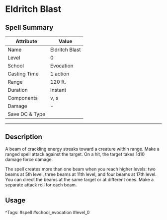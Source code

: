 # Eldritch Blast

## Spell Summary

| Attribute        | Value                  |
|------------------|------------------------|
| Name             | Eldritch Blast                 |
| Level            | 0                |
| School           | Evocation          |
| Casting Time     | 1 action              |
| Range            | 120 ft.            |
| Duration         | Instant             |
| Components       | v, s             |
| Damage           | -               |
| Save DC & Type   |              |

---

## Description

A beam of crackling energy streaks toward a creature within range. Make a ranged spell attack against the target. On a hit, the target takes 1d10 damage force damage.

The spell creates more than one beam when you reach higher levels: two beams at 5th level, three beams at 11th level, and four beams at 17th level. You can direct the beams at the same target or at different ones. Make a separate attack roll for each beam.

## Usage


^Tags: #spell #school_evocation #level_0